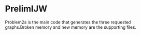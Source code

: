 # PrelimIJW

Problem2a is the main code that generates the three requested graphs.Broken memory and new memory are the supporting files.
